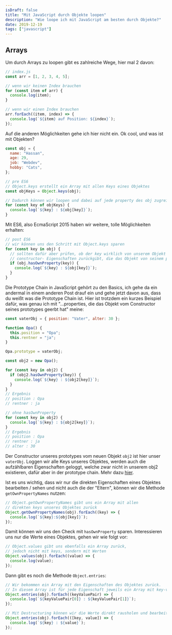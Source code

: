 ```yaml
---
isDraft: false
title: "Mit JavaScript durch Objekte loopen"
description: "Wie loope ich mit JavaScript am besten durch Objekte?"
date: 2019-12-19
tags: ["javascript"]
---
```


## Arrays

Um durch Arrays zu loopen gibt es zahlreiche Wege, hier mal 2 davon:

```javascript
// index.js
const arr = [1, 2, 3, 4, 5];

// wenn wir keinen Index brauchen
for (const item of arr) {
  console.log(item);
}

// wenn wir einen Index brauchen
arr.forEach((item, index) => {
  console.log(`${item} auf Position: ${index}`);
});
```

Auf die anderen Möglichkeiten gehe ich hier nicht ein. Ok cool, und was ist mit Objekten?

```javascript
const obj = {
  name: "Hassan",
  age: 29,
  job: "Webdev",
  hobby: "Cats",
};

// pre ES6
// Object.keys erstellt ein Array mit allen Keys eines Objektes
const objKeys = Object.keys(obj);

// Dadurch können wir loopen und dabei auf jede property des obj zugreifen
for (const key of objKeys) {
  console.log(`${key} : ${obj[key]}`);
}
```

Mit ES6, also EcmaScript 2015 haben wir weitere, tolle Möglichkeiten erhalten:

```javascript
// post ES6
// wir können uns den Schritt mit Object.keys sparen
for (const key in obj) {
  // sollten dafür aber prüfen, ob der key wirklich von unserem Objekt stammt, da der for in loop die
  // constructor- Eigenschaften zurückgibt, die das Objekt von seinem prototype geerbt hat.
  if (obj.hasOwnProperty(key)) {
    console.log(`${key} : ${obj[key]}`);
  }
}
```

Die Prototype Chain in JavaScript gehört zu den Basics, ich gehe da ein andermal in einem anderen Post drauf ein und gehe jetzt davon aus, dass du weißt was die Prototype Chain ist. Hier ist trotzdem ein kurzes Beispiel dafür, was genau ich mit "...properties, die das Objekt vom Constructor seines prototypes geerbt hat" meine:

```javascript
const vaterObj = { position: "Vater", alter: 30 };

function Opa() {
  this.position = "Opa";
  this.rentner = "ja";
}

Opa.prototype = vaterObj;

const obj2 = new Opa();

for (const key in obj2) {
  if (obj2.hasOwnProperty(key)) {
    console.log(`${key} : ${obj2[key]}`);
  }
}
// Ergebnis
// position : Opa
// rentner : ja

// ohne hasOwnProperty
for (const key in obj2) {
  console.log(`${key} : ${obj2[key]}`);
}
// Ergebnis
// position : Opa
// rentner : ja
// alter : 30
```

Der Constructor unseres prototypes vom neuen Objekt `obj2` ist hier unser `vaterObj`. Loggen wir alle Keys unseres Objektes, werden auch die aufzählbaren Eigenschaften geloggt, welche zwar nicht in unserem obj2 existieren, dafür aber in der prototype chain. Mehr dazu [hier](https://developer.mozilla.org/de/docs/Web/JavaScript/Reference/Statements/for...in).

Ist es uns wichtig, dass wir nur die direkten Eigenschaften eines Objektes bearbeiten / sehen und nicht auch die der "Eltern", können wir die Methode `getOwnPropertyNames` nutzen:

```javascript
// Object.getOwnPropertyNames gibt uns ein Array mit allen
// direkten keys unseres Objektes zurück
Object.getOwnPropertyNames(obj).forEach((key) => {
  console.log(`${key}:${obj[key]}`);
});
```

Damit können wir uns den Check mit `hasOwnProperty` sparen. Interessieren uns nur die Werte eines Objektes, gehen wir wie folgt vor:

```javascript
// Object.values gibt uns ebenfalls ein Array zurück,
// jedoch nicht mit keys, sondern mit Werten
Object.values(obj).forEach((value) => {
  console.log(value);
});
```

Dann gibt es noch die Methode `Object.entries`:

```javascript
// Wir bekommen ein Array mit den Eigenschaften des Objektes zurück.
// In diesem Array ist für jede Eigenschaft jeweils ein Array mit key-value-paaren
Object.entries(obj).forEach((keyValuePair) => {
  console.log(`${keyValuePair[0]} : ${keyValuePair[1]}`);
});

// Mit Destructuring können wir die Werte direkt rausholen und bearbeiten / nutzen
Object.entries(obj).forEach(([key, value]) => {
  console.log(`${key} : ${value}`);
});
```
